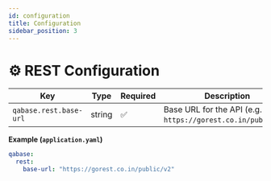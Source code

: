 ```yaml
---
id: configuration
title: Configuration
sidebar_position: 3
---
```


# ⚙️ REST Configuration

| Key                    | Type   | Required | Description |
|------------------------|--------|----------|-------------|
| `qabase.rest.base-url` | string | ✅        | Base URL for the API (e.g. `https://gorest.co.in/public/v2`) |

**Example (`application.yaml`)**
```yaml
qabase:
  rest:
    base-url: "https://gorest.co.in/public/v2"
```
